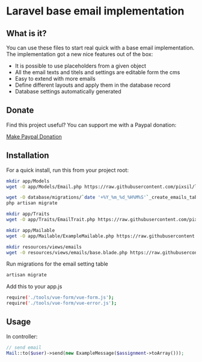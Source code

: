 # Laravel base email implementation


## What is it?

You can use these files to start real quick with a base email implementation. The implementation got a new nice features out of the box:

* It is possible to use placeholders from a given object
* All the email texts and titels and settings are editable form the cms
* Easy to extend with more emails
* Define different layouts and apply them in the database record
* Database settings automatically generated

## Donate

Find this project useful? You can support me with a Paypal donation:

[Make Paypal Donation](https://www.paypal.com/donate/?hosted_button_id=2XCS6R3CTC5BA)

## Installation

For a quick install, run this from your project root:
```bash
mkdir app/Models
wget -O app/Models/Email.php https://raw.githubusercontent.com/pixsil/laravel-base-email-implementation/main/Models/Email.php

wget -O database/migrations/`date '+%Y_%m_%d_%H%M%S'`_create_emails_table.php https://raw.githubusercontent.com/pixsil/laravel-base-email-implementation/main/Migrations/create_emails_table.php
php artisan migrate

mkdir app/Traits
wget -O app/Traits/EmailTrait.php https://raw.githubusercontent.com/pixsil/laravel-base-email-implementation/main/Traits/EmailTrait.php

mkdir app/Mailable
wget -O app/Mailable/ExampleMailable.php https://raw.githubusercontent.com/pixsil/laravel-base-email-implementation/main/Mailable/ExampleMessageMailable.php

mkdir resources/views/emails
wget -O resources/views/emails/base.blade.php https://raw.githubusercontent.com/pixsil/laravel-base-email-implementation/main/Views/base.blade.php
```

Run migrations for the email setting table
```bash
artisan migrate
```

Add this to your app.js
```bash
require('./tools/vue-form/vue-form.js');
require('./tools/vue-form/vue-error.js');
```

## Usage

In controller:
```php
// send email
Mail::to($user)->send(new ExampleMessage($assignment->toArray()));
```
